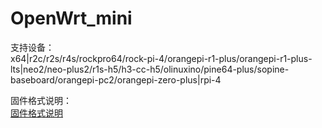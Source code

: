 # OpenWrt_mini
支持设备：          
x64|r2c/r2s/r4s/rockpro64/rock-pi-4/orangepi-r1-plus/orangepi-r1-plus-lts|neo2/neo-plus2/r1s-h5/h3-cc-h5/olinuxino/pine64-plus/sopine-baseboard/orangepi-pc2/orangepi-zero-plus|rpi-4

固件格式说明：   
[固件格式说明](https://bingmeme.github.io/OpenWrt_CN/tips/CHOOSE.html)        
